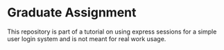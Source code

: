 # Graduate Assignment
This repository is part of a tutorial on using express sessions for a simple user login system and is not meant for real work usage.

